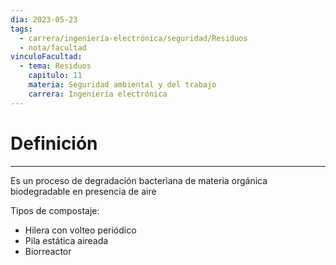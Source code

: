 ```yaml
---
dia: 2023-05-23
tags:
  - carrera/ingeniería-electrónica/seguridad/Residuos
  - nota/facultad
vinculoFacultad:
  - tema: Residuos
    capitulo: 11
    materia: Seguridad ambiental y del trabajo
    carrera: Ingeniería electrónica
---
```

# Definición
---
Es un proceso de degradación bacteriana de materia orgánica biodegradable en presencia de aire

Tipos de compostaje:
* Hilera con volteo periódico
* Pila estática aireada
* Biorreactor